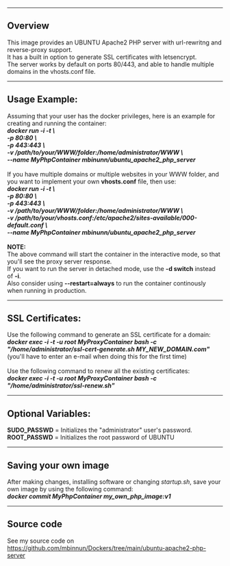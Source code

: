 -----------------------
Overview
-----------------------
This image provides an UBUNTU Apache2 PHP server with url-rewritng and reverse-proxy support.<br/>
It has a built in option to generate SSL certificates with letsencrypt.<br/>
The server works by default on ports 80/443, and able to handle multiple domains in the vhosts.conf file.

-----------------------
Usage Example:
-----------------------
Assuming that your user has the docker privileges, here is an example for creating and running the container:<br/>
***docker run -i -t \\<br/>
-p 80:80 \\<br/>
-p 443:443 \\<br/>
-v /path/to/your/WWW/folder:/home/administrator/WWW \\<br/>
--name MyPhpContainer mbinunn/ubuntu_apache2_php_server***<br/>
<br/>
If you have multiple domains or multiple websites in your WWW folder, and you want to implement your own **vhosts.conf** file, then use:<br/>
***docker run -i -t \\<br/>
-p 80:80 \\<br/>
-p 443:443 \\<br/>
-v /path/to/your/WWW/folder:/home/administrator/WWW \\<br/>
-v /path/to/your/vhosts.conf:/etc/apache2/sites-available/000-default.conf \\<br/>
--name MyPhpContainer mbinunn/ubuntu_apache2_php_server***<br/>
<br/>
**NOTE:**<br/>
The above command will start the container in the interactive mode, so that you'll see the proxy server response.<br/>
If you want to run the server in detached mode, use the **-d switch** instead of **-i**.<br/>
Also consider using **--restart=always** to run the container continously when running in production.<br/>

-----------------------
SSL Certificates:
-----------------------
Use the following command to generate an SSL certificate for a domain:<br/>
***docker exec -i -t -u root MyProxyContainer bash -c "/home/administrator/ssl-cert-generate.sh MY_NEW_DOMAIN.com"***<br/>
(you'll have to enter an e-mail when doing this for the first time)<br/>
<br/>
Use the following command to renew all the existing certificates:<br/>
***docker exec -i -t -u root MyProxyContainer bash -c "/home/administrator/ssl-renew.sh"***<br/>

-----------------------
Optional Variables:
-----------------------
**SUDO_PASSWD** = Initializes the "administrator" user's password.<br/>
**ROOT_PASSWD** = Initializes the root password of UBUNTU<br/> 

-----------------------
Saving your own image
-----------------------
After making changes, installing software or changing *startup.sh*, save your own image by using the following command:<br/>
***docker commit MyPhpContainer my_own_php_image:v1***<br/>

-----------------------
Source code
-----------------------
See my source code on https://github.com/mbinnun/Dockers/tree/main/ubuntu-apache2-php-server
